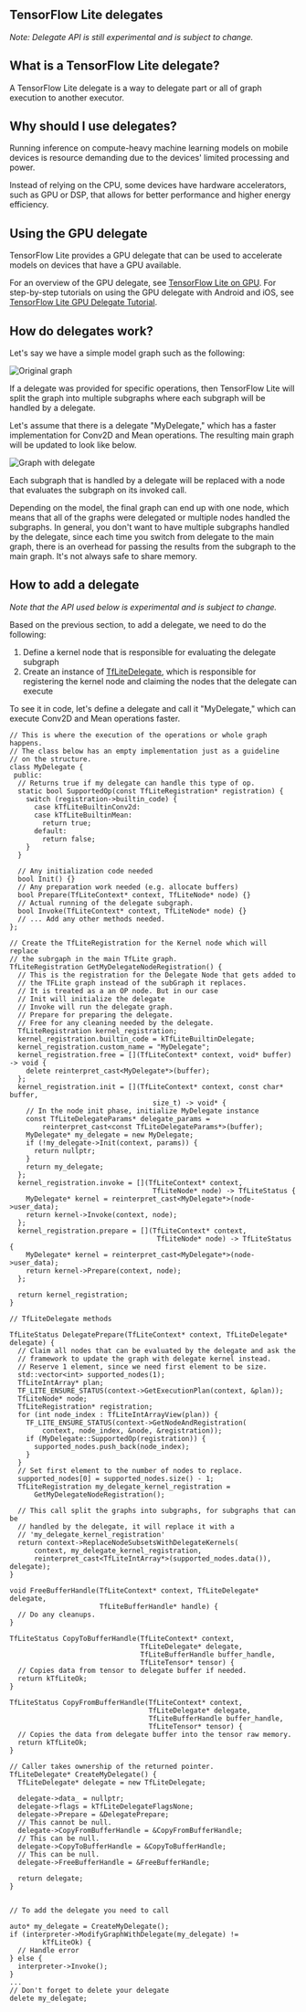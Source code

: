## TensorFlow Lite delegates

_Note: Delegate API is still experimental and is subject to change._


## What is a TensorFlow Lite delegate?

A TensorFlow Lite delegate is a way to delegate part or all of graph execution to another executor.


## Why should I use delegates?

Running inference on compute-heavy machine learning models on mobile devices is resource demanding due to the devices' limited processing and power.

Instead of relying on the CPU, some devices have hardware accelerators, such as GPU or DSP, that allows for better performance and higher energy efficiency.

## Using the GPU delegate

TensorFlow Lite provides a GPU delegate that can be used to accelerate models on
devices that have a GPU available.

For an overview of the GPU delegate, see
[TensorFlow Lite on GPU](https://www.tensorflow.org/lite/performance/gpu_advanced).
For step-by-step tutorials on using the GPU delegate with Android and iOS, see
[TensorFlow Lite GPU Delegate Tutorial](https://www.tensorflow.org/lite/performance/gpu).

## How do delegates work?

Let's say we have a simple model graph such as the following:

![Original graph](../images/performance/tflite_delegate_graph_1.png "Original Graph")

If a delegate was provided for specific operations, then TensorFlow Lite will split the graph into multiple subgraphs where each subgraph will be handled by a delegate.

Let's assume that there is a delegate "MyDelegate," which has a faster implementation for Conv2D and Mean operations. The resulting main graph will be updated to look like below.

![Graph with delegate](../images/performance/tflite_delegate_graph_2.png "Graph with delegate")

Each subgraph that is handled by a delegate will be replaced with a node that evaluates the subgraph on its invoked call.

Depending on the model, the final graph can end up with one node, which means that all of the graphs were delegated or multiple nodes handled the subgraphs. In general, you don't want to have multiple subgraphs handled by the delegate, since each time you switch from delegate to the main graph, there is an overhead for passing the results from the subgraph to the main graph. It's not always safe to share memory.


## How to add a delegate

_Note that the API used below is experimental and is subject to change._

Based on the previous section, to add a delegate, we need to do the following:



1.  Define a kernel node that is responsible for evaluating the delegate subgraph
1.  Create an instance of [TfLiteDelegate](https://github.com/tensorflow/tensorflow/blob/master/tensorflow/lite/c/c_api_internal.h#L545), which is responsible for registering the kernel node and claiming the nodes that the delegate can execute

To see it in code, let's define a delegate and call it "MyDelegate," which can execute Conv2D and Mean operations faster.

```
// This is where the execution of the operations or whole graph happens.
// The class below has an empty implementation just as a guideline
// on the structure.
class MyDelegate {
 public:
  // Returns true if my delegate can handle this type of op.
  static bool SupportedOp(const TfLiteRegistration* registration) {
    switch (registration->builtin_code) {
      case kTfLiteBuiltinConv2d:
      case kTfLiteBuiltinMean:
        return true;
      default:
        return false;
    }
  }

  // Any initialization code needed
  bool Init() {}
  // Any preparation work needed (e.g. allocate buffers)
  bool Prepare(TfLiteContext* context, TfLiteNode* node) {}
  // Actual running of the delegate subgraph.
  bool Invoke(TfLiteContext* context, TfLiteNode* node) {}
  // ... Add any other methods needed.
};

// Create the TfLiteRegistration for the Kernel node which will replace
// the subrgaph in the main TfLite graph.
TfLiteRegistration GetMyDelegateNodeRegistration() {
  // This is the registration for the Delegate Node that gets added to
  // the TFLite graph instead of the subGraph it replaces.
  // It is treated as a an OP node. But in our case
  // Init will initialize the delegate
  // Invoke will run the delegate graph.
  // Prepare for preparing the delegate.
  // Free for any cleaning needed by the delegate.
  TfLiteRegistration kernel_registration;
  kernel_registration.builtin_code = kTfLiteBuiltinDelegate;
  kernel_registration.custom_name = "MyDelegate";
  kernel_registration.free = [](TfLiteContext* context, void* buffer) -> void {
    delete reinterpret_cast<MyDelegate*>(buffer);
  };
  kernel_registration.init = [](TfLiteContext* context, const char* buffer,
                                   size_t) -> void* {
    // In the node init phase, initialize MyDelegate instance
    const TfLiteDelegateParams* delegate_params =
        reinterpret_cast<const TfLiteDelegateParams*>(buffer);
    MyDelegate* my_delegate = new MyDelegate;
    if (!my_delegate->Init(context, params)) {
      return nullptr;
    }
    return my_delegate;
  };
  kernel_registration.invoke = [](TfLiteContext* context,
                                   TfLiteNode* node) -> TfLiteStatus {
    MyDelegate* kernel = reinterpret_cast<MyDelegate*>(node->user_data);
    return kernel->Invoke(context, node);
  };
  kernel_registration.prepare = [](TfLiteContext* context,
                                    TfLiteNode* node) -> TfLiteStatus {
    MyDelegate* kernel = reinterpret_cast<MyDelegate*>(node->user_data);
    return kernel->Prepare(context, node);
  };

  return kernel_registration;
}

// TfLiteDelegate methods

TfLiteStatus DelegatePrepare(TfLiteContext* context, TfLiteDelegate* delegate) {
  // Claim all nodes that can be evaluated by the delegate and ask the
  // framework to update the graph with delegate kernel instead.
  // Reserve 1 element, since we need first element to be size.
  std::vector<int> supported_nodes(1);
  TfLiteIntArray* plan;
  TF_LITE_ENSURE_STATUS(context->GetExecutionPlan(context, &plan));
  TfLiteNode* node;
  TfLiteRegistration* registration;
  for (int node_index : TfLiteIntArrayView(plan)) {
    TF_LITE_ENSURE_STATUS(context->GetNodeAndRegistration(
        context, node_index, &node, &registration));
    if (MyDelegate::SupportedOp(registration)) {
      supported_nodes.push_back(node_index);
    }
  }
  // Set first element to the number of nodes to replace.
  supported_nodes[0] = supported_nodes.size() - 1;
  TfLiteRegistration my_delegate_kernel_registration =
      GetMyDelegateNodeRegistration();

  // This call split the graphs into subgraphs, for subgraphs that can be
  // handled by the delegate, it will replace it with a
  // 'my_delegate_kernel_registration'
  return context->ReplaceNodeSubsetsWithDelegateKernels(
      context, my_delegate_kernel_registration,
      reinterpret_cast<TfLiteIntArray*>(supported_nodes.data()), delegate);
}

void FreeBufferHandle(TfLiteContext* context, TfLiteDelegate* delegate,
                      TfLiteBufferHandle* handle) {
  // Do any cleanups.
}

TfLiteStatus CopyToBufferHandle(TfLiteContext* context,
                                TfLiteDelegate* delegate,
                                TfLiteBufferHandle buffer_handle,
                                TfLiteTensor* tensor) {
  // Copies data from tensor to delegate buffer if needed.
  return kTfLiteOk;
}

TfLiteStatus CopyFromBufferHandle(TfLiteContext* context,
                                  TfLiteDelegate* delegate,
                                  TfLiteBufferHandle buffer_handle,
                                  TfLiteTensor* tensor) {
  // Copies the data from delegate buffer into the tensor raw memory.
  return kTfLiteOk;
}

// Caller takes ownership of the returned pointer.
TfLiteDelegate* CreateMyDelegate() {
  TfLiteDelegate* delegate = new TfLiteDelegate;

  delegate->data_ = nullptr;
  delegate->flags = kTfLiteDelegateFlagsNone;
  delegate->Prepare = &DelegatePrepare;
  // This cannot be null.
  delegate->CopyFromBufferHandle = &CopyFromBufferHandle;
  // This can be null.
  delegate->CopyToBufferHandle = &CopyToBufferHandle;
  // This can be null.
  delegate->FreeBufferHandle = &FreeBufferHandle;

  return delegate;
}


// To add the delegate you need to call

auto* my_delegate = CreateMyDelegate();
if (interpreter->ModifyGraphWithDelegate(my_delegate) !=
        kTfLiteOk) {
  // Handle error
} else {
  interpreter->Invoke();
}
...
// Don't forget to delete your delegate
delete my_delegate;


```

